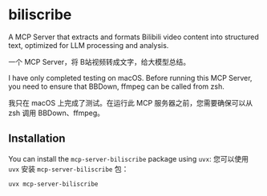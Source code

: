 # biliscribe

A MCP Server that extracts and formats Bilibili video content into structured text, optimized for LLM processing and analysis.

一个 MCP Server，将 B站视频转成文字，给大模型总结。

I have only completed testing on macOS. Before running this MCP Server, you need to ensure that BBDown, ffmpeg can be called from zsh.

我只在 macOS 上完成了测试。在运行此 MCP 服务器之前，您需要确保可以从 zsh 调用 BBDown、ffmpeg。

## Installation

You can install the `mcp-server-biliscribe` package using `uvx`:
您可以使用 `uvx` 安装 `mcp-server-biliscribe` 包：

```bash
uvx mcp-server-biliscribe
```

